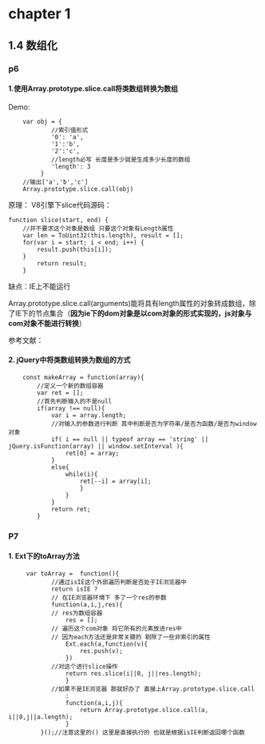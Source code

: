 # chapter 1 

## 1.4 数组化
### p6
#### 1.使用Array.prototype.slice.call将类数组转换为数组
Demo:

```
	var obj = {
			//索引值形式 
			'0': 'a',
			'1':'b',
			'2':'c',
			//length必写 长度是多少就是生成多少长度的数组
			'length': 3
		 }
	//输出['a','b','c']
	Array.prototype.slice.call(obj)

```

原理：
V8引擎下slice代码源码：

```
function slice(start, end) {   
	//并不要求这个对象是数组 只要这个对象有Length属性
	var len = ToUint32(this.length), result = [];   
	for(var i = start; i < end; i++) {   
   		result.push(this[i]);   
	}   
    	return result;   
	}       

```

缺点：IE上不能运行

Array.prototype.slice.call(arguments)能将具有length属性的对象转成数组，除了IE下的节点集合（**因为ie下的dom对象是以com对象的形式实现的，js对象与com对象不能进行转换**） 

参考文献：





#### 2. jQuery中将类数组转换为数组的方式 

```
	const makeArray = function(array){
		//定义一个新的数组容器
		var ret = [];
		//首先判断输入的不是null
		if(array !== null){
			var i = array.length;
			//对输入的参数进行判断 其中判断是否为字符串/是否为函数/是否为window对象 
			if( i == null || typeof array == 'string' || jQuery.isFunction(array) || window.setInterval ){
				ret[0] = array;
			}
			else{
				while(i){
					ret[--i] = array[i];
					}
				}
			}
			return ret;
		}

```

### P7 
#### 1. Ext下的toArray方法

```
	 var toArray =  function(){
	 		//通过isIE这个外部遍历判断是否处于IE浏览器中
			return isIE ? 
			// 在IE浏览器环境下 多了一个res的参数 
			function(a,i,j,res){
			// res为数组容器
				res = [];
			// 遍历这个com对象 将它所有的元素放进res中
			// 因为each方法还是非常关键的 剔除了一些非索引的属性
				Ext.each(a,function(v){
					res.push(v);
				})
			//对这个进行slice操作
				return res.slice(i||0, j||res.length);
				}
			//如果不是IE浏览器 那就好办了 直接上Array.prototype.slice.call
				:
				function(a,i,j){
					return Array.prototype.slice.call(a, i||0,j||a.length);
				}
		 }();//注意这里的() 这里是直接执行的 也就是根据isIE判断返回哪个函数

```